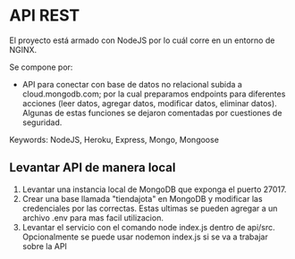 # API REST
El proyecto está armado con NodeJS por lo cuál corre en un entorno de NGINX.

Se compone por:

* API para conectar con base de datos no relacional subida a cloud.mongodb.com; por la cual preparamos endpoints para diferentes acciones (leer datos, agregar datos, modificar datos, eliminar datos). Algunas de estas funciones se dejaron comentadas por cuestiones de seguridad.

Keywords: NodeJS, Heroku, Express, Mongo, Mongoose

## Levantar API de manera local
1. Levantar una instancia local de MongoDB que exponga el puerto 27017.
2. Crear una base llamada "tiendajota" en MongoDB y modificar las credenciales por las correctas. Estas ultimas se pueden agregar a un archivo .env para mas facil utilizacion.
3. Levantar el servicio con el comando node index.js dentro de api/src. Opcionalmente se puede usar nodemon index.js si se va a trabajar sobre la API
